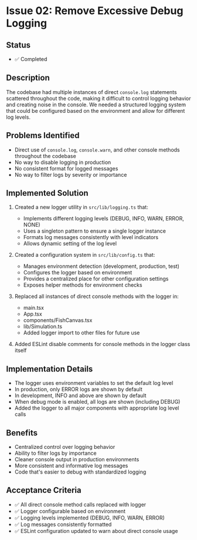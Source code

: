 # Issue 02: Remove Excessive Debug Logging

## Status

- ✅ Completed

## Description

The codebase had multiple instances of direct `console.log` statements scattered throughout the code, making it difficult to control logging behavior and creating noise in the console. We needed a structured logging system that could be configured based on the environment and allow for different log levels.

## Problems Identified

- Direct use of `console.log`, `console.warn`, and other console methods throughout the codebase
- No way to disable logging in production
- No consistent format for logged messages
- No way to filter logs by severity or importance

## Implemented Solution

1. Created a new logger utility in `src/lib/logging.ts` that:

   - Implements different logging levels (DEBUG, INFO, WARN, ERROR, NONE)
   - Uses a singleton pattern to ensure a single logger instance
   - Formats log messages consistently with level indicators
   - Allows dynamic setting of the log level

2. Created a configuration system in `src/lib/config.ts` that:

   - Manages environment detection (development, production, test)
   - Configures the logger based on environment
   - Provides a centralized place for other configuration settings
   - Exposes helper methods for environment checks

3. Replaced all instances of direct console methods with the logger in:

   - main.tsx
   - App.tsx
   - components/FishCanvas.tsx
   - lib/Simulation.ts
   - Added logger import to other files for future use

4. Added ESLint disable comments for console methods in the logger class itself

## Implementation Details

- The logger uses environment variables to set the default log level
- In production, only ERROR logs are shown by default
- In development, INFO and above are shown by default
- When debug mode is enabled, all logs are shown (including DEBUG)
- Added the logger to all major components with appropriate log level calls

## Benefits

- Centralized control over logging behavior
- Ability to filter logs by importance
- Cleaner console output in production environments
- More consistent and informative log messages
- Code that's easier to debug with standardized logging

## Acceptance Criteria

- ✅ All direct console method calls replaced with logger
- ✅ Logger configurable based on environment
- ✅ Logging levels implemented (DEBUG, INFO, WARN, ERROR)
- ✅ Log messages consistently formatted
- ✅ ESLint configuration updated to warn about direct console usage
